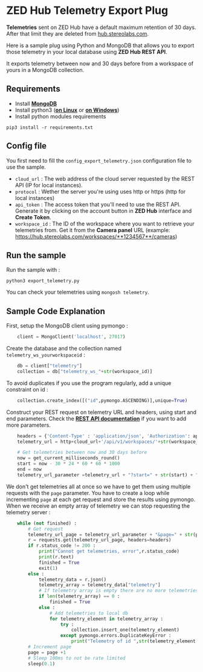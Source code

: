 # ZED Hub Telemetry Export Plug

**Telemetries** sent on ZED Hub have a default maximum retention of 30 days. After that limit they are deleted from [hub.stereolabs.com](https://hub.stereolabs.com).

Here is a sample plug using Python and MongoDB that allows you to export those telemetry in your local database using **ZED Hub REST API**.

It exports telemetry between now and 30 days before from a workspace of yours in a MongoDB collection.

## Requirements

- Install [**MongoDB**](https://docs.mongodb.com/manual/installation/)
- Install python3 ([**on Linux**](https://docs.python-guide.org/starting/install3/linux/) or [**on Windows**](https://www.python.org/downloads/windows/))
- Install python modules requirements

```
pip3 install -r requirements.txt
```

## Config file

You first need to fill the `config_export_telemetry.json` configuration file to use the sample.

- `cloud_url` : The web address of the cloud server requested by the REST API (IP for local instances).
- `protocol` : Wether the server you're using uses http or https (http for local instances)
- `api_token` : The access token that you'll need  to use the REST API. Generate it by clicking on the account button in **ZED Hub** interface and **Create Token**.
- `workspace_id` : The ID of the workspace where you want to retrieve your telemetries from. Get it from the **Camera panel** URL (example: https://hub.stereolabs.com/workspaces/**1234567**/cameras)

## Run the sample

Run the sample with :
```
python3 export_telemetry.py
```

You can check your telemetries using `mongosh telemetry`.

## Sample Code Explanation

First, setup the MongoDB client using pymongo :
```python
    client = MongoClient('localhost', 27017)
```

Create the database and the collection named `telemetry_ws_yourworkspaceid` :
```python
    db = client["telemetry"]
    collection = db["telemetry_ws_"+str(workspace_id)]
```

To avoid duplicates if you use the program regularly, add a unique constraint on id :
```python
    collection.create_index([("id",pymongo.ASCENDING)],unique=True)
```

Construct your REST request on telemetry URL and headers, using start and end parameters. Check the [**REST API documentation**](https://www.stereolabs.com/docs/cloud/rest-api/telemetry/) if you want to add more parameters.
```python
    headers = {'Content-Type' : 'application/json', 'Authorization': api_token}
    telemetry_url = http+cloud_url+'/api/v1/workspaces/'+str(workspace_id)+'/telemetry'

    # Get telemetries between now and 30 days before
    now = get_current_milliseconds_round()
    start = now - 30 * 24 * 60 * 60 * 1000
    end = now
    telemetry_url_parameter =telemetry_url + "?start=" + str(start) + "&end=" + str(end)
```

We don't get telemetries all at once so we have to get them using multiple requests with the `page` parameter. You have to create a loop while incrementing `page` at each get request and store the results using pymongo. When we receive an empty array of telemetry we can stop requesting the telemetry server :
```python
    while (not finished) :
        # Get request
        telemetry_url_page = telemetry_url_parameter + "&page=" + str(page)
        r = requests.get(telemetry_url_page, headers=headers)
        if r.status_code != 200 :
            print("Cannot get telemetries, error",r.status_code)
            print(r.text)
            finished = True
            exit(1)
        else :
            telemetry_data = r.json()
            telemetry_array = telemetry_data["telemetry"]
            # If telemetry array is empty there are no more telemetries to get (last page), exit
            if len(telemetry_array) == 0 :
                finished = True
            else :
                # Add telemetries to local db
                for telemetry_element in telemetry_array :
                    try :
                        collection.insert_one(telemetry_element)
                    except pymongo.errors.DuplicateKeyError :
                        print("Telemetry of id ",str(telemetry_element["id"])," was already inserted.")
        # Increment page
        page = page +1
        # Sleep 100ms to not be rate limited
        sleep(0.1)
```
